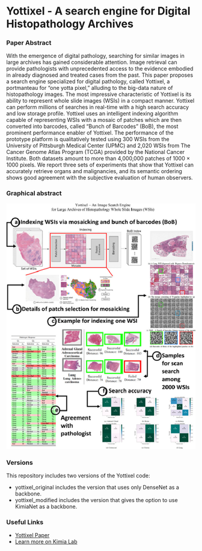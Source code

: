 # Yottixel - A search engine for Digital Histopathology Archives
### Paper Abstract
With the emergence of digital pathology, searching for similar images in large archives has gained considerable attention. Image retrieval can provide pathologists with unprecedented access to the evidence embodied in already diagnosed and treated cases from the past. This paper proposes a search engine specialized for digital pathology, called Yottixel, a portmanteau for “one yotta pixel,” alluding to the big-data nature of histopathology images. The most impressive characteristic of Yottixel is its ability to represent whole slide images (WSIs) in a compact manner. Yottixel can perform millions of searches in real-time with a high search accuracy and low storage profile. Yottixel uses an intelligent indexing algorithm capable of representing WSIs with a mosaic of patches which are then converted into barcodes, called “Bunch of Barcodes” (BoB), the most prominent performance enabler of Yottixel. The performance of the prototype platform is qualitatively tested using 300 WSIs from the University of Pittsburgh Medical Center (UPMC) and 2,020 WSIs from The Cancer Genome Atlas Program (TCGA) provided by the National Cancer Institute. Both datasets amount to more than 4,000,000 patches of 1000 × 1000 pixels. We report three sets of experiments that show that Yottixel can accurately retrieve organs and malignancies, and its semantic ordering shows good agreement with the subjective evaluation of human observers.
### Graphical abstract
![yottixel](image.png)
### Versions
This repository includes two versions of the Yottixel code:
- yottixel_original includes the version that uses only DenseNet as a backbone.
- yottixel_modified includes the version that gives the option to use KimiaNet as a backbone.
### Useful Links
- [Yottixel Paper](https://www.sciencedirect.com/science/article/pii/S1361841520301213)
- [Learn more on Kimia Lab](https://kimialab.uwaterloo.ca/kimia/index.php/data-and-code-2/kimia-net/)
